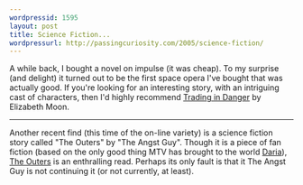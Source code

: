 ```yaml
--- 
wordpressid: 1595
layout: post
title: Science Fiction...
wordpressurl: http://passingcuriosity.com/2005/science-fiction/
---
```

A while back, I bought a novel on impulse (it was cheap). To my surprise (and delight) it turned out to be the first space opera I've bought that was actually good. If you're looking for an interesting story, with an intriguing cast of characters, then I'd highly recommend <a span="font-style: italic;" href="http://www.orbitbooks.co.uk/orbit/display.asp?K=183580363938222">Trading in Danger</a> by Elizabeth Moon.<br /><hr/>Another recent find (this time of the on-line variety) is a science fiction story called "The Outers" by "The Angst Guy". Though it is a piece of fan fiction (based on the only good thing MTV has brought to the world <a href="http://en.wikipedia.org/wiki/Daria">Daria</a>), <a span="font-style:italic;" href="http://www.outpost-daria.com/fanfic_series_outers.html">The Outers</a> is an enthralling read. Perhaps its only fault is that it The Angst Guy is not continuing it (or not currently, at least).

